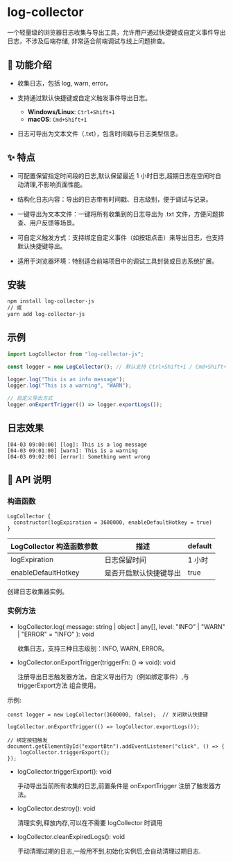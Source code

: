 # log-collector

一个轻量级的浏览器日志收集与导出工具，允许用户通过快捷键或自定义事件导出日志，不涉及后端存储, 非常适合前端调试与线上问题排查。

## 📌 功能介绍

- 收集日志，包括 log, warn, error。

- 支持通过默认快捷键或自定义触发事件导出日志。

  - **Windows/Linux**: `Ctrl+Shift+1`
  - **macOS**: `Cmd+Shift+1`

- 日志可导出为文本文件（.txt），包含时间戳与日志类型信息。

## ✨ 特点

- 可配置保留指定时间段的日志,默认保留最近 1 小时日志,超期日志在空闲时自动清理,不影响页面性能。

- 结构化日志内容：导出的日志带有时间戳、日志级别，便于调试与记录。

- 一键导出为文本文件：一键将所有收集到的日志导出为 .txt 文件，方便问题排查、用户反馈等场景。

- 可自定义触发方式：支持绑定自定义事件（如按钮点击）来导出日志，也支持默认快捷键导出。

- 适用于浏览器环境：特别适合前端项目中的调试工具封装或日志系统扩展。

## 安装

```sh
npm install log-collector-js
// 或
yarn add log-collector-js
```

## 示例

```typescript
import LogCollector from "log-collector-js";

const logger = new LogCollector(); // 默认支持 Ctrl+Shift+1 / Cmd+Shift+1

logger.log("This is an info message");
logger.log("This is a warning", "WARN");

// 自定义导出方式
logger.onExportTrigger(() => logger.exportLogs());
```

## 日志效果

```
[04-03 09:00:00] [log]: This is a log message
[04-03 09:01:00] [warn]: This is a warning
[04-03 09:02:00] [error]: Something went wrong
```

## 🧩 API 说明

### 构造函数

```
LogCollector {
  constructor(logExpiration = 3600000, enableDefaultHotkey = true)
}
```

| LogCollector 构造函数参数 | 描述                   | default |
| ------------------------- | ---------------------- | ------- |
| logExpiration             | 日志保留时间           | 1 小时  |
| enableDefaultHotkey       | 是否开启默认快捷键导出 | true    |

创建日志收集器实例。

### 实例方法

- logCollector.log(
  message: string | object | any[],
  level: "INFO" | "WARN" | "ERROR" = "INFO"
  ): void

  收集日志，支持三种日志级别：INFO, WARN, ERROR。

- logCollector.onExportTrigger(triggerFn: () => void): void

  注册导出日志触发器方法，自定义导出行为（例如绑定事件）,与 triggerExport方法 组合使用。

示例:
```
const logger = new LogCollector(3600000, false);  // 关闭默认快捷键

logCollector.onExportTrigger(() => logCollector.exportLogs());

// 绑定按钮触发
document.getElementById("exportBtn").addEventListener("click", () => {
    logCollector.triggerExport();
});

```

- logCollector.triggerExport(): void

  手动导出当前所有收集的日志,前置条件是 onExportTrigger 注册了触发器方法。

- logCollector.destroy(): void

  清理实例,释放内存,可以在不需要 logCollector 时调用

- logCollector.cleanExpiredLogs(): void

  手动清理过期的日志,一般用不到,初始化实例后,会自动清理过期日志.